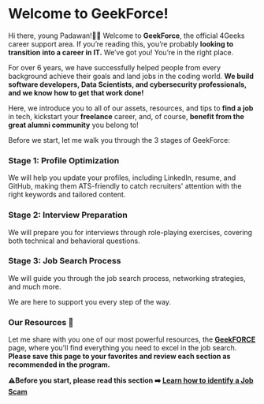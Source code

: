# Welcome to GeekForce!

Hi there, young Padawan!👋🏻 Welcome to **GeekForce**, the official 4Geeks career support area. If you’re reading this, you’re probably **looking to transition into a career in IT.** We’ve got you! You’re in the right place.

For over 6 years, we have successfully helped people from every background achieve their goals and land jobs in the coding world. **We build software developers, Data Scientists, and cybersecurity professionals, and we know how to get that work done!**

Here, we introduce you to all of our assets, resources, and tips to **find a job** in tech, kickstart your **freelance** career, and, of course, **benefit from the great alumni community** you belong to!

Before we start, let me walk you through the 3 stages of GeekForce:

### Stage 1: Profile Optimization
We will help you update your profiles, including LinkedIn, resume, and GitHub, making them ATS-friendly to catch recruiters' attention with the right keywords and tailored content.

### Stage 2: Interview Preparation
We will prepare you for interviews through role-playing exercises, covering both technical and behavioral questions.

### Stage 3: Job Search Process
We will guide you through the job search process, networking strategies, and much more.

We are here to support you every step of the way.

### Our Resources 🚀
Let me share with you one of our most powerful resources, the [**GeekFORCE**](https://4geeksacademy.notion.site/GeekFORCE-Page-471f602753ca4d668f08fd205d044b9e?pvs=4) page, where you'll find everything you need to excel in the job search. **Please save this page to your favorites and review each section as recommended in the program.**

**⚠️Before you start, please read this section ➡️ [Learn how to identify a Job Scam]( https://4geeksacademy.notion.site/Learn-how-to-identify-a-Job-Scam-dd2c48e79eba405e9452a33b173c6a4d?pvs=4)**

